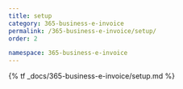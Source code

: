 ```yaml
---
title: setup
category: 365-business-e-invoice
permalink: /365-business-e-invoice/setup/
order: 2

namespace: 365-business-e-invoice
---
```


{% tf _docs/365-business-e-invoice/setup.md %}
